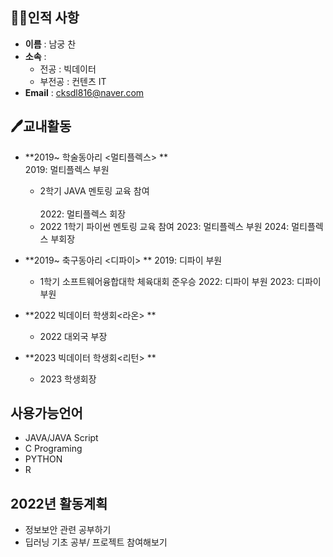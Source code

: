 ## 🧑‍🎓인적&nbsp;사항
- **이름** : 남궁 찬 <br>
- **소속** : <br>
  - 전공 : 빅데이터 <br>
  - 부전공 : 컨텐츠 IT <br>
- **Email** : cksdl816@naver.com



## 🖊교내활동
- **2019~ 학술동아리 <멀티플렉스> **<br>
  2019: 멀티플렉스 부원<br>
    - 2학기 JAVA 멘토링 교육 참여<br>     
  2022: 멀티플렉스 회장<br>
    - 2022 1학기 파이썬 멘토링 교육 참여
  2023: 멀티플렉스 부원
  2024: 멀티플렉스 부회장
   
- **2019~ 축구동아리 <디파이> **
  2019: 디파이 부원
    - 1학기 소프트웨어융합대학 체육대회 준우승
  2022: 디파이 부원
  2023: 디파이 부원 
- **2022 빅데이터 학생회<라온> **
  - 2022 대외국 부장
    
- **2023 빅데이터 학생회<리턴> **
  - 2023 학생회장

## 사용가능언어
- JAVA/JAVA Script
- C Programing
- PYTHON
- R
  
## 2022년 활동계획
- 정보보안 관련 공부하기
- 딥러닝 기초 공부/ 프로젝트 참여해보기
